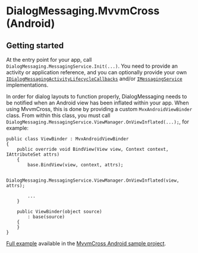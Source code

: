 # DialogMessaging.MvvmCross (Android)

## Getting started

At the entry point for your app, call `DialogMessaging.MessagingService.Init(...)`. You need to provide an activity or application reference, and you can optionally provide your own [`IDialogMessagingActivityLifecycleCallbacks`](https://github.com/lewisbennett/dialog-messaging/blob/release-1.0.0/src/DialogMessaging.Core/Platforms/Droid/Callbacks/IDialogMessagingActivityLifecycleCallbacks.cs) and/or [`IMessagingService`](https://github.com/lewisbennett/dialog-messaging/blob/release-1.0.0/src/DialogMessaging.Core/Platforms/Shared/IMessagingService.cs) implementations.

In order for dialog layouts to function properly, DialogMessaging needs to be notified when an Android view has been inflated within your app. When using MvvmCross, this is done by providing a custom `MvxAndroidViewBinder` class. From within this class, you must call `DialogMessaging.MessagingService.ViewManager.OnViewInflated(...);`, for example:

```
public class ViewBinder : MvxAndroidViewBinder
{
    public override void BindView(View view, Context context, IAttributeSet attrs)
    {
        base.BindView(view, context, attrs);

        DialogMessaging.MessagingService.ViewManager.OnViewInflated(view, attrs);
        
        ...
    }

    public ViewBinder(object source)
        : base(source)
    {
    }
}
```

[Full example](https://github.com/lewisbennett/dialog-messaging/tree/release-1.0.0/samples/Sample.MvvmCross.Droid/Binding) available in the [MvvmCross Android sample project](https://github.com/lewisbennett/dialog-messaging/tree/release-1.0.0/samples/Sample.MvvmCross.Droid).

